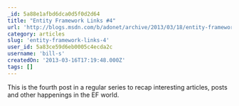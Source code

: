 ```yaml
---
_id: 5a88e1afbd6dca0d5f0d2d64
title: "Entity Framework Links #4"
url: 'http://blogs.msdn.com/b/adonet/archive/2013/03/18/entity-framework-links-4.aspx'
category: articles
slug: 'entity-framework-links-4'
user_id: 5a83ce59d6eb0005c4ecda2c
username: 'bill-s'
createdOn: '2013-03-16T17:19:48.000Z'
tags: []
---
```


This is the fourth post in a regular series to recap interesting articles, posts and other happenings in the EF world.
